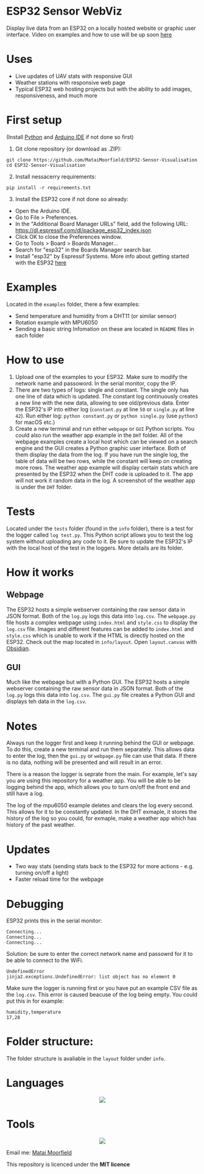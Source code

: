 # ESP32 Sensor WebViz
Display live data from an ESP32 on a locally hosted website or graphic user interface. Video on examples and how to use will be up soon [here](https://youtube.com/@Bot-Frenzy) 

# Uses
- Live updates of UAV stats with responsive GUI
- Weather stations with responsive web page
- Typical ESP32 web hosting projects but with the ability to add images, responsiveness, and much more

# First setup
(Install [Python](https://www.python.org) and [Arduino IDE](https://www.arduino.cc) if not done so first)
1. Git clone repository (or download as .ZIP):
```
git clone https://github.com/MataiMoorfield/ESP32-Sensor-Visualisation
cd ESP32-Sensor-Visualisation
```
2. Install nessacerry requirements:
```
pip install -r requirements.txt
```
3. Install the ESP32 core if not done so already:
 - Open the Arduino IDE.
 - Go to File > Preferences.
 - In the "Additional Board Manager URLs" field, add the following URL: https://dl.espressif.com/dl/package_esp32_index.json
 - Click OK to close the Preferences window.
 - Go to Tools > Board > Boards Manager...
 - Search for "esp32" in the Boards Manager search bar.
 - Install "esp32" by Espressif Systems.
 More info about getting started with the ESP32 [here](https://randomnerdtutorials.com/getting-started-with-esp32/)

# Examples
Located in the ```examples``` folder, there a few examples:
- Send temperature and humidity from a DHT11 (or similar sensor)
- Rotation example with MPU6050
- Sending a basic string
Infomation on these are located in ```README``` files in each folder

# How to use
1. Upload one of the examples to your ESP32. Make sure to modify the network name and passoword. In the serial monitor, copy the IP. 
2. There are two types of logs: single and constant. The single only has one line of data which is updated. The constant log continuously creates a new line with the new data, allowing to see old/previous data. Enter the ESP32's IP into either log (```constant.py``` at line ```50``` or ```single.py``` at line ```42```). Run either log: ```python constant.py``` or ```python single.py``` (use ```python3``` for macOS etc.)
3. Create a new terminal and run either ```webpage``` or ```GUI``` Python scripts. You could also run the weather app example in the ```DHT``` folder. All of the webpage examples create a local host which can be viewed on a search engine and the GUI creates a Python graphic user interface. Both of them display the data from the log. If you have run the single log, the table of data will be two rows, while the constant will keep on creating more rows. The weather app example will display certain stats which are presented by the ESP32 when the DHT code is uploaded to it. The app will not work it random data in the log. A screenshot of the weather app is under the ```DHT``` folder.

# Tests
Located under the ```tests``` folder (found in the ```info``` folder), there is a test for the logger called ```log test.py```. This Python script allows you to test the log system without uploading any code to it. Be sure to update the ESP32's IP with the local host of the test in the loggers. More details are its folder.

# How it works
## Webpage
The ESP32 hosts a simple webserver containing the raw sensor data in JSON format. Both of the ```log.py``` logs this data into ```log.csv```. The ```webpage.py``` file hosts a complex webpage using ```index.html``` and ```style.css``` to display the ```log.csv``` file. Images and different features can be added to ```index.html``` and ```style.css``` which is unable to work if the HTML is directly hosted on the ESP32. Check out the map located in ```info/layout```. Open ```layout.canvas``` with [Obsidian](https://obsidian.md).

## GUI
Much like the webpage but with a Python GUI. The ESP32 hosts a simple webserver containing the raw sensor data in JSON format. Both of the ```log.py``` logs this data into ```log.csv```. The ```gui.py``` file creates a Python GUI and displays teh data in the ```log.csv```.

# Notes
Always run the logger first and keep it running behind the GUI or webpage. To do this, create a new terminal and run them separately. This allows data to enter the log, then the ```gui.py``` or ```webpage.py``` file can use that data. If there is no data, nothing will be presented and will result in an error. 

There is a reason the logger is seprate from the main. For example, let's say you are using this repository for a weather app. You will be able to be logging behind the app, which allows you to turn on/off the front end and still have a log.

The log of the mpu6050 example deletes and clears the log every second. This allows for it to be constantly updated. In the DHT exmaple, it stores the history of the log so you could, for exmaple, make a weather app which has history of the past weather. 

# Updates
- Two way stats (sending stats back to the ESP32 for more actions - e.g. turning on/off a light)
- Faster reload time for the webpage

# Debugging
ESP32 prints this in the serial monitor:
```
Connecting...
Connecting...
Connecting...
```
Solution: be sure to enter the correct network name and passowrd for it to be able to connect to the WiFi.

```
UndefinedError
jinja2.exceptions.UndefinedError: list object has no element 0
```
Make sure the logger is running first or you have put an example CSV file as the ```log.csv```. This error is caused beacuse of the log being empty. You could put this in for example:
```
humidity,temperature
17,28
```
# Folder structure:
The folder structure is avaliable in the ```layout``` folder under ```info```.

# Languages
<p align="center">
  <a href="https://skillicons.dev">
    <img src="https://skillicons.dev/icons?i=py,cpp,html,css" />
  </a>
</p>

# Tools
<p align="center">
  <a href="https://skillicons.dev">
    <img src="https://skillicons.dev/icons?i=obsidian,arduino,github,vscode" />
  </a>
</p>


Email me: [Matai Moorfield](mailto:matai@moorfield.co.nz)

This repository is licenced under the **MIT licence**
